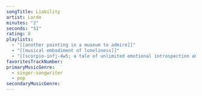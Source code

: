 ```yaml
---
songTitle: Liability
artist: Lorde
minutes: "2"
seconds: "51"
rating: 8
playlists:
  - "[[another painting in a museum to admire]]"
  - "[[musical embodiment of loneliness]]"
  - "[[scorpio-infj-4w5; a tale of unlimited emotional introspection and arcane bullshit]]"
favoritesTrackNumber:
primaryMusicGenre:
  - singer-songwriter
  - pop
secondaryMusicGenre:
---
```

